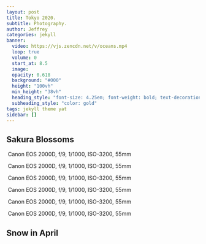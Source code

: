 ```yaml
---
layout: post
title: Tokyo 2020.
subtitle: Photography.
author: Jeffrey
categories: jekyll
banner:
  video: https://vjs.zencdn.net/v/oceans.mp4
  loop: true
  volume: 0
  start_at: 8.5
  image: 
  opacity: 0.618
  background: "#000"
  height: "100vh"
  min_height: "38vh"
  heading_style: "font-size: 4.25em; font-weight: bold; text-decoration: underline"
  subheading_style: "color: gold"
tags: jekyll theme yat
sidebar: []
---
```


## Sakura Blossoms

<img src="/assets/images/pictures/IMG_1214.jpg" alt=""> Canon EOS 2000D, f/9, 1/1000, ISO-3200, 55mm  

<img src="/assets/images/pictures/IMG_1218.jpg" alt=""> Canon EOS 2000D, f/9, 1/1000, ISO-3200, 55mm  

<img src="/assets/images/pictures/IMG_1216.jpg" alt=""> Canon EOS 2000D, f/9, 1/1000, ISO-3200, 55mm  


<img src="/assets/images/pictures/IMG_1224.jpg" alt=""> Canon EOS 2000D, f/9, 1/1000, ISO-3200, 55mm

<img src="/assets/images/pictures/IMG_1228.jpg" alt=""> Canon EOS 2000D, f/9, 1/1000, ISO-3200, 55mm

<img src="/assets/images/pictures/IMG_1225.jpg" alt=""> Canon EOS 2000D, f/9, 1/1000, ISO-3200, 55mm

## Snow in April
